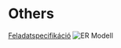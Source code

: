# Others
[Feladatspecifikáció](https://docs.google.com/document/d/1aZRBRWrdf2efWJqeeXyD2PegiD21LUdc1jRk_CcAdMM/edit?usp=sharing)
![ER Modell](https://imgur.com/VWbhL3l)

